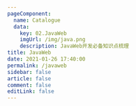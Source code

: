 ```yaml
---
pageComponent: 
  name: Catalogue
  data: 
    key: 02.JavaWeb
    imgUrl: /img/java.png
    description: JavaWeb开发必备知识点梳理
title: JavaWeb
date: 2021-01-26 17:40:00
permalink: /javaweb
sidebar: false
article: false
comment: false
editLink: false
---
```

